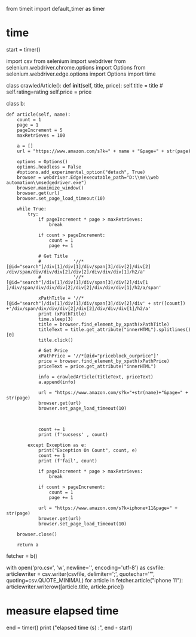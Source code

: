 from timeit import default_timer as timer
# time
start = timer()

import csv
from selenium import webdriver
from selenium.webdriver.chrome.options import Options
from selenium.webdriver.edge.options import Options
import time




class crawledArticle():
    def __init__(self, title, price):
        self.title = title
        # self.rating=rating
        self.price = price


class b:

    def article(self, name):
        count = 1
        page = 1
        pageIncrement = 5
        maxRetrieves = 100

        a = []
        url = "https://www.amazon.com/s?k=" + name + "&page=" + str(page)

        options = Options()
        options.headless = False
        #options.add_experimental_option("detach", True)
        browser = webdriver.Edge(executable_path="D:\\me\\web automation\\msedgedriver.exe")
        browser.maximize_window()
        browser.get(url)
        browser.set_page_load_timeout(10)

        while True:
            try:
                if pageIncrement * page > maxRetrieves:
                    break

                if count > pageIncrement:
                    count = 1
                    page += 1

                # Get Title
                #            '//*[@id="search"]/div[1]/div[1]/div/span[3]/div[2]/div[2]                  /div/span/div/div/div[2]/div[2]/div/div/div[1]/h2/a'
                #            '//*[@id="search"]/div[1]/div[1]/div/span[3]/div[2]/div[1                 ]/div/span/div/div/div[2]/div[2]/div/div/div[1]/h2/a/span'

                xPathTitle = '//*[@id="search"]/div[1]/div[1]/div/span[3]/div[2]/div' + str([count]) +'/div/span/div/div/div[2]/div[2]/div/div/div[1]/h2/a'
                print (xPathTitle)
                time.sleep(3)
                title = browser.find_element_by_xpath(xPathTitle)
                titleText = title.get_attribute("innerHTML").splitlines()[0]
                title.click()

                # Get Price
                xPathPrice = '//*[@id="priceblock_ourprice"]'
                price = browser.find_element_by_xpath(xPathPrice)
                priceText = price.get_attribute("innerHTML")

                info = crawledArticle(titleText, priceText)
                a.append(info)

                url = "https://www.amazon.com/s?k="+str(name)+"&page=" + str(page)
                browser.get(url)
                browser.set_page_load_timeout(10)



                count += 1
                print (f'sucsess' , count)

            except Exception as e:
                print("Exception On Count", count, e)
                count += 1
                print (f'fail', count)

                if pageIncrement * page > maxRetrieves:
                    break

                if count > pageIncrement:
                    count = 1
                    page += 1

                url = "https://www.amazon.com/s?k=iphone+11&page=" + str(page)
                browser.get(url)
                browser.set_page_load_timeout(10)

        browser.close()

        return a


fetcher = b()

with open('pro.csv', 'w', newline='', encoding='utf-8') as csvfile:
    articlewriter = csv.writer(csvfile, delimiter=';', quotechar='"', quoting=csv.QUOTE_MINIMAL)
    for article in fetcher.article("iphone 11"):
        articlewriter.writerow([article.title, article.price])

# measure elapsed time
end = timer()
print ("elapsed time (s) :", end - start)
